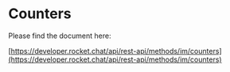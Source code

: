 # Counters

Please find the document here: 

[https://developer.rocket.chat/api/rest-api/methods/im/counters](https://developer.rocket.chat/api/rest-api/methods/im/counters)


